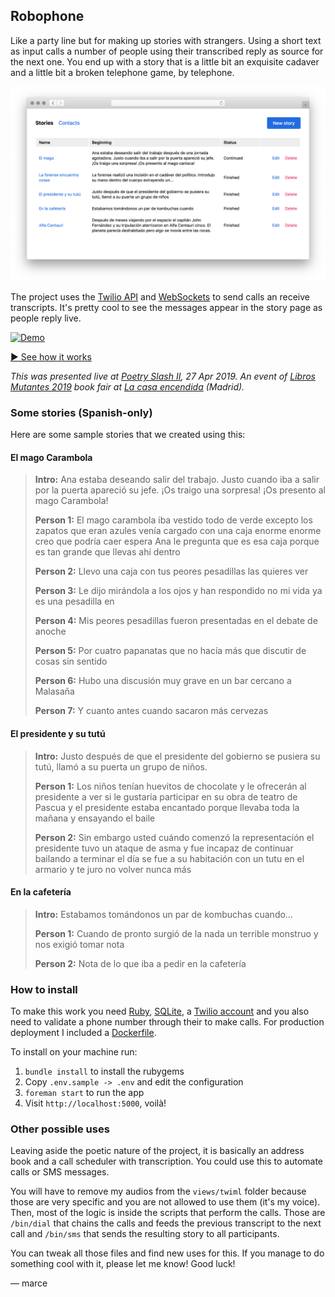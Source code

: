 ## Robophone

Like a party line but for making up stories with strangers. Using a short text as input calls a number of people using their transcribed reply as source for the next one. You end up with a story that is a little bit an exquisite cadaver and a little bit a broken telephone game, by telephone.

![Screen Shot](doc/screen-shot.png)

The project uses the [Twilio API](https://www.twilio.com/docs/usage/api) and [WebSockets](https://developer.mozilla.org/en-US/docs/Web/API/WebSockets_API) to send calls an receive transcripts. It's pretty cool to see the messages appear in the story page as people reply live.

[![Demo](doc/demo.gif)](https://github.com/marcelinollano/robocall/raw/master/doc/demo.mp4)

[▶️ See how it works](https://github.com/marcelinollano/robocall/raw/master/doc/demo.mp4)

_This was presented live at [Poetry Slash II](https://poesia.javier.is), 27 Apr 2019. An event of [Libros Mutantes 2019](https://librosmutantes.com) book fair at [La casa encendida](https://www.lacasaencendida.es) (Madrid)._

### Some stories (Spanish-only)

Here are some sample stories that we created using this:

#### El mago Carambola

> **Intro:** Ana estaba deseando salir del trabajo. Justo cuando iba a salir por la puerta apareció su jefe. ¡Os traigo una sorpresa! ¡Os presento al mago Carambola!
>
> **Person 1:** El mago carambola iba vestido todo de verde excepto los zapatos que eran azules venía cargado con una caja enorme enorme creo que podría caer espera Ana le pregunta que es esa caja porque es tan grande que llevas ahí dentro
>
> **Person 2:** Llevo una caja con tus peores pesadillas las quieres ver
>
> **Person 3:** Le dijo mirándola a los ojos y han respondido no mi vida ya es una pesadilla en
>
> **Person 4:** Mis peores pesadillas fueron presentadas en el debate de anoche
>
> **Person 5:** Por cuatro papanatas que no hacía más que discutir de cosas sin sentido
>
> **Person 6:** Hubo una discusión muy grave en un bar cercano a Malasaña
>
> **Person 7:** Y cuanto antes cuando sacaron más cervezas

#### El presidente y su tutú

> **Intro:** Justo después de que el presidente del gobierno se pusiera su tutú, llamó a su puerta un grupo de niños.
>
> **Person 1:** Los niños tenían huevitos de chocolate y le ofrecerán al presidente a ver si le gustaría participar en su obra de teatro de Pascua y el presidente estaba encantado porque llevaba toda la mañana y ensayando el baile
>
> **Person 2:** Sin embargo usted cuándo comenzó la representación el presidente tuvo un ataque de asma y fue incapaz de continuar bailando a terminar el día se fue a su habitación con un tutu en el armario y te juro no volver nunca más

#### En la cafetería

> **Intro:** Estabamos tomándonos un par de kombuchas cuando…
>
> **Person 1:** Cuando de pronto surgió de la nada un terrible monstruo y nos exigió tomar nota
>
> **Person 2:** Nota de lo que iba a pedir en la cafetería

### How to install

To make this work you need [Ruby](https://ruby-lang.org), [SQLite](https://en.wikipedia.org/wiki/SQLite), a [Twilio account](https://twilio.com) and you also need to validate a phone number through their to make calls. For production deployment I included a [Dockerfile](Dockerfile).

To install on your machine run:

1. `bundle install` to install the rubygems
2. Copy `.env.sample -> .env` and edit the configuration
3. `foreman start` to run the app
4. Visit `http://localhost:5000`, voilà!

### Other possible uses

Leaving aside the poetic nature of the project, it is basically an address book and a call scheduler with transcription. You could use this to automate calls or SMS messages.

You will have to remove my audios from the `views/twiml` folder because those are very specific and you are not allowed to use them (it's my voice). Then, most of the logic is inside the scripts that perform the calls. Those are `/bin/dial` that chains the calls and feeds the previous transcript to the next call and `/bin/sms` that sends the resulting story to all participants.

You can tweak all those files and find new uses for this. If you manage to do something cool with it, please let me know! Good luck!

–– marce
